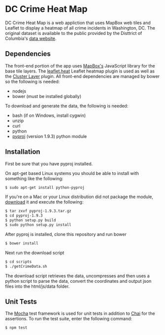 DC Crime Heat Map
=================

DC Crime Heat Map is a web appliction that uses MapBox web tiles and Leaflet to display a heatmap of all crime incidents in Washington, DC. The original dataset is available to the public provided by the Disttrict of Columbia's [data website](http://data.dc.gov/).

## Dependencies
The front-end portion of the app uses [MapBox's](http://www.mapbox.com) JavaScript library for the base tile layers. The [leaflet.heat](http:/??) Leaflet heatmap plugin is used as well as the [Cluster Layer](http://)  plugin. All front-end dependencies are managed by bower so the following is needed:
* nodejs
* bower (must be installed globally)

To download and generate the data, the following is needed:

* bash (if on Windows, install cygwin)
* unzip
* curl
* python
* [pyproj](https://code.google.com/p/pyproj/downloads/list) (version 1.9.3) python module

## Installation

First be sure that you have pyproj installed.

On apt-get based Linux systems you should be able to install with something like the following:

```bash
$ sudo apt-get install python-pyproj
```

If you're on a Mac or your Linux distribution did not package the module, [download](https://code.google.com/p/pyproj/downloads/list) it and execute the following:

```bash
$ tar zxvf pyproj-1.9.3.tar.gz
$ cd pyproj-1.9.3
$ python setup.py build
$ sudo python setup.py install
```

After pyproj is installed, clone this repository and run bower

```bash
$ bower install
```

Next run the download script

```bash
$ cd scripts
$ ./getCrimeData.sh
```

The download script retrieves the data, uncompresses and then uses a python script to parse the data, convert the coordinates and output json files into the html/js/data folder.

## Unit Tests

The [Mocha](http://visionmedia.github.io/mocha/) test framework is used for unit tests in addition to [Chai](http://chaijs.com/) for the assertions. To run the test suite, enter the following command:

```bash
$ npm test
```


